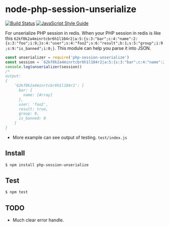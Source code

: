 # node-php-session-unserialize

[![Build Status](https://travis-ci.org/ALiangLiang/node-php-session-unserialize.svg?branch=master)](https://travis-ci.org/ALiangLiang/node-php-session-unserialize)
[![JavaScript Style Guide](https://img.shields.io/badge/code_style-standard-brightgreen.svg)](https://standardjs.com)

For unserialize PHP session in redis. When your PHP session in redis is like this `62kf0k2a4minrtcbr6h1l104r2|a:5:{s:3:"bar";c:4:"name":2:{s:3:"foo";i:9;}s:4:"user";s:4:"foo2";s:6:"result";b:1;s:5:"group";i:9;s:9:"is_banned";i:0;}`. This module can help you parse it into JSON.

```js
const unserializer = require('php-session-unserialize')
const session = `62kf0k2a4minrtcbr6h1l104r2|a:5:{s:3:"bar";c:4:"name":2:{s:3:"foo";i:9;}s:4:"user";s:4:"foo2";s:6:"result";b:1;s:5:"group";i:9;s:9:"is_banned";i:0;}`
console.log(unserializer(session))
/*
output:
{
	'62kf0k2a4minrtcbr6h1l104r2': [
      bar: {
        name: [Array]
      },
      user: 'foo2',
      result: true,
      group: 9,
      is_banned: 0
    ]
}

```
* More example can see output of testing. `test/index.js`

## Install

```bash
$ npm install php-session-unserialize
```

## Test

```bash
$ npm test
```

## TODO

- Much clear error handle.